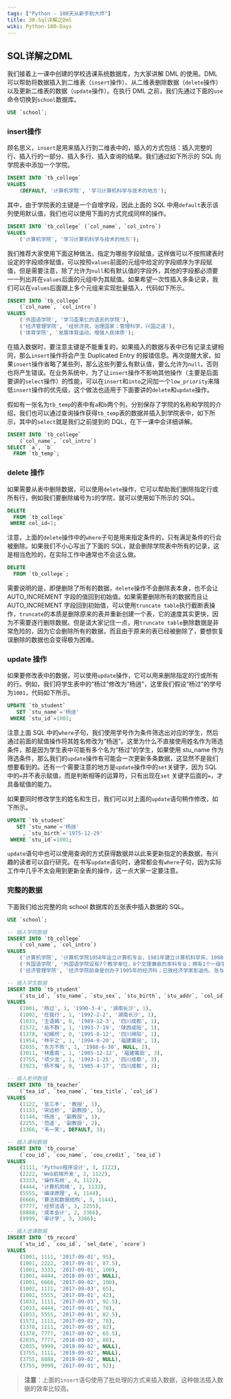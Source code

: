 ```yaml
---
tags: ["Python - 100天从新手到大师"]
title: 38.Sql详解之Dml
wiki: Python-100-Days
---
```


## SQL详解之DML

我们接着上一课中创建的学校选课系统数据库，为大家讲解 DML 的使用。DML 可以帮助将数据插入到二维表（`insert`操作）、从二维表删除数据（`delete`操作）以及更新二维表的数据（`update`操作）。在执行 DML 之前，我们先通过下面的`use`命令切换到`school`数据库。

```SQL
USE `school`;
```

### insert操作

顾名思义，`insert`是用来插入行到二维表中的，插入的方式包括：插入完整的行、插入行的一部分、插入多行、插入查询的结果。我们通过如下所示的 SQL 向学院表中添加一个学院。

```SQL
INSERT INTO `tb_college` 
VALUES
    (DEFAULT, '计算机学院', '学习计算机科学与技术的地方');
```

其中，由于学院表的主键是一个自增字段，因此上面的 SQL 中用`default`表示该列使用默认值，我们也可以使用下面的方式完成同样的操作。

```SQL
INSERT INTO `tb_college` (`col_name`, `col_intro`) 
VALUES 
    ('计算机学院', '学习计算机科学与技术的地方');
```

我们推荐大家使用下面这种做法，指定为哪些字段赋值，这样做可以不按照建表时设定的字段顺序赋值，可以按照`values`前面的元组中给定的字段顺序为字段赋值，但是需要注意，除了允许为`null`和有默认值的字段外，其他的字段都必须要一一列出并在`values`后面的元组中为其赋值。如果希望一次性插入多条记录，我们可以在`values`后面跟上多个元组来实现批量插入，代码如下所示。

```SQL
INSERT INTO `tb_college` 
    (`col_name`, `col_intro`) 
VALUES 
    ('外国语学院', '学习歪果仁的语言的学院'),
    ('经济管理学院', '经世济民，治理国家；管理科学，兴国之道'),
    ('体育学院', '发展体育运动，增强人民体质');
```

在插入数据时，要注意主键是不能重复的，如果插入的数据与表中已有记录主键相同，那么`insert`操作将会产生 Duplicated Entry 的报错信息。再次提醒大家，如果`insert`操作省略了某些列，那么这些列要么有默认值，要么允许为`null`，否则也将产生错误。在业务系统中，为了让`insert`操作不影响其他操作（主要是后面要讲的`select`操作）的性能，可以在`insert`和`into`之间加一个`low_priority`来降低`insert`操作的优先级，这个做法也适用于下面要讲的`delete`和`update`操作。

假如有一张名为`tb_temp`的表中有`a`和`b`两个列，分别保存了学院的名称和学院的介绍，我们也可以通过查询操作获得`tb_temp`表的数据并插入到学院表中，如下所示，其中的`select`就是我们之前提到的 DQL，在下一课中会详细讲解。

```SQL
INSERT INTO `tb_college`
    (`col_name`, `col_intro`)
SELECT `a`, `b` 
  FROM `tb_temp`;
```

### delete 操作

如果需要从表中删除数据，可以使用`delete`操作，它可以帮助我们删除指定行或所有行，例如我们要删除编号为`1`的学院，就可以使用如下所示的 SQL。

```SQL
DELETE
  FROM `tb_college`
 WHERE col_id=1;
```

注意，上面的`delete`操作中的`where`子句是用来指定条件的，只有满足条件的行会被删除。如果我们不小心写出了下面的 SQL，就会删除学院表中所有的记录，这是相当危险的，在实际工作中通常也不会这么做。

```SQL
DELETE
  FROM `tb_college`;
```

需要说明的是，即便删除了所有的数据，`delete`操作不会删除表本身，也不会让 AUTO_INCREMENT 字段的值回到初始值。如果需要删除所有的数据而且让 AUTO_INCREMENT 字段回到初始值，可以使用`truncate table`执行截断表操作，`truncate`的本质是删除原来的表并重新创建一个表，它的速度其实更快，因为不需要逐行删除数据。但是请大家记住一点，用`truncate table`删除数据是非常危险的，因为它会删除所有的数据，而且由于原来的表已经被删除了，要想恢复误删除的数据也会变得极为困难。

### update 操作

如果要修改表中的数据，可以使用`update`操作，它可以用来删除指定的行或所有的行。例如，我们将学生表中的“杨过”修改为“杨逍”，这里我们假设“杨过”的学号为`1001`，代码如下所示。

```SQL
UPDATE `tb_student`
   SET `stu_name`='杨逍'
 WHERE `stu_id`=1001;
```

注意上面 SQL 中的`where`子句，我们使用学号作为条件筛选出对应的学生，然后通过前面的赋值操作将其姓名修改为“杨逍”。这里为什么不直接使用姓名作为筛选条件，那是因为学生表中可能有多个名为“杨过”的学生，如果使用 stu_name 作为筛选条件，那么我们的`update`操作有可能会一次更新多条数据，这显然不是我们想要看到的。还有一个需要注意的地方是`update`操作中的`set`关键字，因为 SQL 中的`=`并不表示赋值，而是判断相等的运算符，只有出现在`set` 关键字后面的`=`，才具备赋值的能力。

如果要同时修改学生的姓名和生日，我们可以对上面的`update`语句稍作修改，如下所示。

```SQL
UPDATE `tb_student`
   SET `stu_name`='杨逍'
     , `stu_birth`='1975-12-29'
 WHERE `stu_id`=1001;
```

`update`语句中也可以使用查询的方式获得数据并以此来更新指定的表数据，有兴趣的读者可以自行研究。在书写`update`语句时，通常都会有`where`子句，因为实际工作中几乎不太会用到更新全表的操作，这一点大家一定要注意。

### 完整的数据

下面我们给出完整的向 school 数据库的五张表中插入数据的 SQL。

```SQL
USE `school`;

-- 插入学院数据
INSERT INTO `tb_college` 
    (`col_name`, `col_intro`) 
VALUES 
    ('计算机学院', '计算机学院1958年设立计算机专业，1981年建立计算机科学系，1998年设立计算机学院，2005年5月，为了进一步整合教学和科研资源，学校决定，计算机学院和软件学院行政班子合并统一运作、实行教学和学生管理独立运行的模式。 学院下设三个系：计算机科学与技术系、物联网工程系、计算金融系；两个研究所：图象图形研究所、网络空间安全研究院（2015年成立）；三个教学实验中心：计算机基础教学实验中心、IBM技术中心和计算机专业实验中心。'),
    ('外国语学院', '外国语学院设有7个教学单位，6个文理兼收的本科专业；拥有1个一级学科博士授予点，3个二级学科博士授予点，5个一级学科硕士学位授权点，5个二级学科硕士学位授权点，5个硕士专业授权领域，同时还有2个硕士专业学位（MTI）专业；有教职员工210余人，其中教授、副教授80余人，教师中获得中国国内外名校博士学位和正在职攻读博士学位的教师比例占专任教师的60%以上。'),
    ('经济管理学院', '经济学院前身是创办于1905年的经济科；已故经济学家彭迪先、张与九、蒋学模、胡寄窗、陶大镛、胡代光，以及当代学者刘诗白等曾先后在此任教或学习。');

-- 插入学生数据
INSERT INTO `tb_student` 
    (`stu_id`, `stu_name`, `stu_sex`, `stu_birth`, `stu_addr`, `col_id`) 
VALUES
    (1001, '杨过', 1, '1990-3-4', '湖南长沙', 1),
    (1002, '任我行', 1, '1992-2-2', '湖南长沙', 1),
    (1033, '王语嫣', 0, '1989-12-3', '四川成都', 1),
    (1572, '岳不群', 1, '1993-7-19', '陕西咸阳', 1),
    (1378, '纪嫣然', 0, '1995-8-12', '四川绵阳', 1),
    (1954, '林平之', 1, '1994-9-20', '福建莆田', 1),
    (2035, '东方不败', 1, '1988-6-30', NULL, 2),
    (3011, '林震南', 1, '1985-12-12', '福建莆田', 3),
    (3755, '项少龙', 1, '1993-1-25', '四川成都', 3),
    (3923, '杨不悔', 0, '1985-4-17', '四川成都', 3);

-- 插入老师数据
INSERT INTO `tb_teacher` 
    (`tea_id`, `tea_name`, `tea_title`, `col_id`) 
VALUES 
    (1122, '张三丰', '教授', 1),
    (1133, '宋远桥', '副教授', 1),
    (1144, '杨逍', '副教授', 1),
    (2255, '范遥', '副教授', 2),
    (3366, '韦一笑', DEFAULT, 3);

-- 插入课程数据
INSERT INTO `tb_course` 
    (`cou_id`, `cou_name`, `cou_credit`, `tea_id`) 
VALUES 
    (1111, 'Python程序设计', 3, 1122),
    (2222, 'Web前端开发', 2, 1122),
    (3333, '操作系统', 4, 1122),
    (4444, '计算机网络', 2, 1133),
    (5555, '编译原理', 4, 1144),
    (6666, '算法和数据结构', 3, 1144),
    (7777, '经贸法语', 3, 2255),
    (8888, '成本会计', 2, 3366),
    (9999, '审计学', 3, 3366);

-- 插入选课数据
INSERT INTO `tb_record` 
    (`stu_id`, `cou_id`, `sel_date`, `score`) 
VALUES 
    (1001, 1111, '2017-09-01', 95),
    (1001, 2222, '2017-09-01', 87.5),
    (1001, 3333, '2017-09-01', 100),
    (1001, 4444, '2018-09-03', NULL),
    (1001, 6666, '2017-09-02', 100),
    (1002, 1111, '2017-09-03', 65),
    (1002, 5555, '2017-09-01', 42),
    (1033, 1111, '2017-09-03', 92.5),
    (1033, 4444, '2017-09-01', 78),
    (1033, 5555, '2017-09-01', 82.5),
    (1572, 1111, '2017-09-02', 78),
    (1378, 1111, '2017-09-05', 82),
    (1378, 7777, '2017-09-02', 65.5),
    (2035, 7777, '2018-09-03', 88),
    (2035, 9999, '2019-09-02', NULL),
    (3755, 1111, '2019-09-02', NULL),
    (3755, 8888, '2019-09-02', NULL),
    (3755, 9999, '2017-09-01', 92);
```

> **注意**：上面的`insert`语句使用了批处理的方式来插入数据，这种做法插入数据的效率比较高。